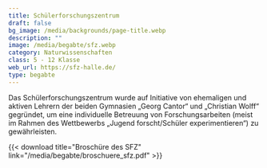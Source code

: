 ```yaml
---
title: Schülerforschungszentrum
draft: false
bg_image: /media/backgrounds/page-title.webp
description: ""
image: /media/begabte/sfz.webp
category: Naturwissenschaften
class: 5 - 12 Klasse
web_url: https://sfz-halle.de/
type: begabte
---
```

Das Schülerforschungszentrum wurde auf Initiative von ehemaligen und aktiven Lehrern der beiden Gymnasien „Georg Cantor“ und „Christian Wolff“ gegründet, um eine individuelle Betreuung von Forschungsarbeiten (meist im Rahmen des Wettbewerbs „Jugend forscht/Schüler experimentieren“) zu gewährleisten.



{{< download title="Broschüre des SFZ" link="/media/begabte/broschuere_sfz.pdf" >}}


